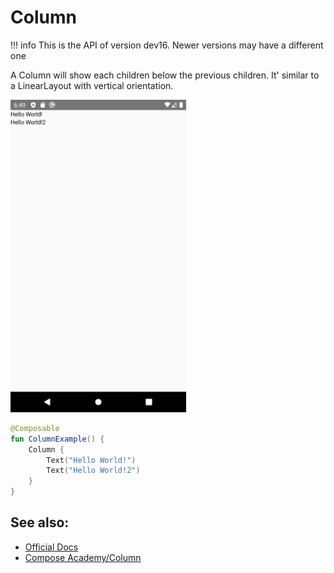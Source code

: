 # Column

!!! info
    This is the API of version dev16. Newer versions may have a different one

A Column will show each children below the previous children. It' similar to a LinearLayout with vertical orientation.

<p align="left">
  <img src ="../../images/layout/column/ColumnExample.png" height=500 />
</p>

```kotlin
@Composable
fun ColumnExample() {
    Column {
        Text("Hello World!")
        Text("Hello World!2")
    }
}

```


## See also:
* [Official Docs](https://developer.android.com/reference/kotlin/androidx/ui/layout/package-summary#column)
* [Compose Academy/Column](https://compose.academy/academy/layout/column/)
